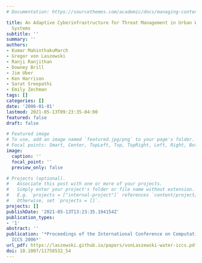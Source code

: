 ```yaml
---
# Documentation: https://sourcethemes.com/academic/docs/managing-content/

title: An Adaptive Cyberinfrastructure for Threat Management in Urban Water Distribution
  Systems
subtitle: ''
summary: ''
authors:
- Kumar MahinthakuMarch
- Gregor von Laszewski
- Ranji Ranjithan
- Downey Brill
- Jim Uber
- Ken Harrison
- Sarat Sreepathi
- Emily Zechman
tags: []
categories: []
date: '2006-01-01'
lastmod: 2021-05-13T09:23:35-04:00
featured: false
draft: false

# Featured image
# To use, add an image named `featured.jpg/png` to your page's folder.
# Focal points: Smart, Center, TopLeft, Top, TopRight, Left, Right, BottomLeft, Bottom, BottomRight.
image:
  caption: ''
  focal_point: ''
  preview_only: false

# Projects (optional).
#   Associate this post with one or more of your projects.
#   Simply enter your project's folder or file name without extension.
#   E.g. `projects = ["internal-project"]` references `content/project/deep-learning/index.md`.
#   Otherwise, set `projects = []`.
projects: []
publishDate: '2021-05-13T13:23:35.194154Z'
publication_types:
- '1'
abstract: ''
publication: '*Proceedings of the International Conference on Computational Science,
  ICCS 2006*'
url_pdf: https://laszewski.github.io/papers/vonLaszewski-water-iccs.pdf
doi: 10.1007/11758532_54
---
```

